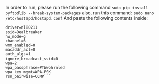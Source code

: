 In order to run, please run the following command
```sudo pip install pyftpdlib --break-system-packages```
also, run this command:
```sudo nano /etc/hostapd/hostapd.conf```
And paste the following contents inside:
```interface=wlan0
driver=nl80211
ssid=Dealbreaker
hw_mode=g
channel=6
wmm_enabled=0
macaddr_acl=0
auth_algs=1
ignore_broadcast_ssid=0
wpa=2
wpa_passphrase=PTWwohrnled
wpa_key_mgmt=WPA-PSK
rsn_pairwise=CCMP```
